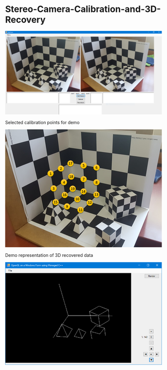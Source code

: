 # Stereo-Camera-Calibration-and-3D-Recovery

![Screenshot](screenshot.png)

Selected calibration points for demo

![Screenshot](points.png)

Demo representation of 3D recovered data

![Screenshot](demo.png)
